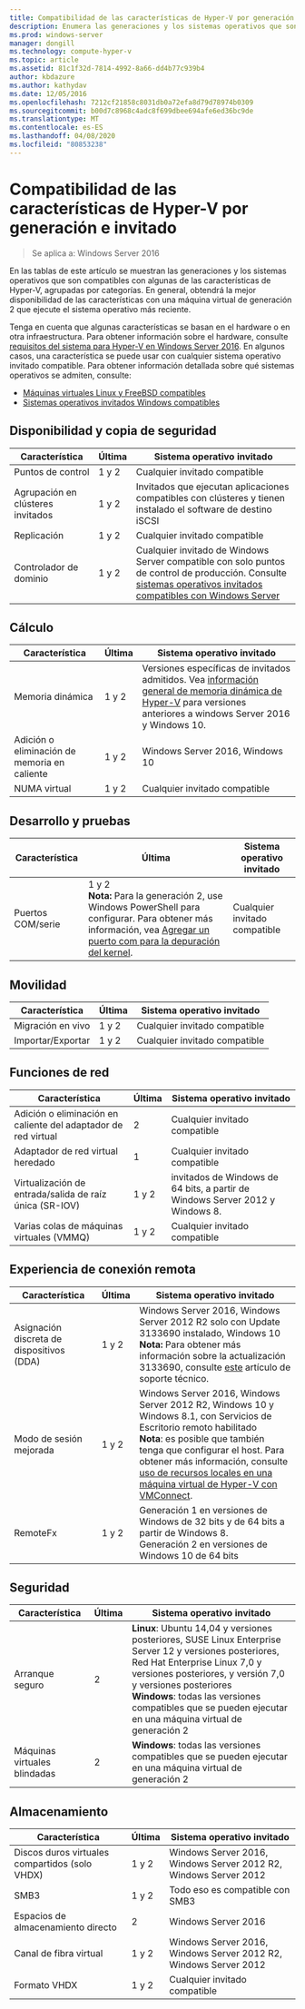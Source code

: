```yaml
---
title: Compatibilidad de las características de Hyper-V por generación e invitado
description: Enumera las generaciones y los sistemas operativos que son compatibles con las características de Hyper-V clave
ms.prod: windows-server
manager: dongill
ms.technology: compute-hyper-v
ms.topic: article
ms.assetid: 81c1f32d-7814-4992-8a66-dd4b77c939b4
author: kbdazure
ms.author: kathydav
ms.date: 12/05/2016
ms.openlocfilehash: 7212cf21858c8031db0a72efa8d79d78974b0309
ms.sourcegitcommit: b00d7c8968c4adc8f699dbee694afe6ed36bc9de
ms.translationtype: MT
ms.contentlocale: es-ES
ms.lasthandoff: 04/08/2020
ms.locfileid: "80853238"
---
```

# <a name="hyper-v-feature-compatibility-by-generation-and-guest"></a>Compatibilidad de las características de Hyper-V por generación e invitado

>Se aplica a: Windows Server 2016
  
En las tablas de este artículo se muestran las generaciones y los sistemas operativos que son compatibles con algunas de las características de Hyper-V, agrupadas por categorías. En general, obtendrá la mejor disponibilidad de las características con una máquina virtual de generación 2 que ejecute el sistema operativo más reciente.  
  
Tenga en cuenta que algunas características se basan en el hardware o en otra infraestructura. Para obtener información sobre el hardware, consulte [requisitos del sistema para Hyper-V en Windows Server 2016](System-requirements-for-Hyper-V-on-Windows.md). En algunos casos, una característica se puede usar con cualquier sistema operativo invitado compatible. Para obtener información detallada sobre qué sistemas operativos se admiten, consulte:  
  
* [Máquinas virtuales Linux y FreeBSD compatibles](Supported-Linux-and-FreeBSD-virtual-machines-for-Hyper-V-on-Windows.md)  
* [Sistemas operativos invitados Windows compatibles](Supported-Windows-guest-operating-systems-for-Hyper-V-on-Windows.md)  
  
## <a name="availability-and-backup"></a>Disponibilidad y copia de seguridad  
  
Característica  | Última | Sistema operativo invitado  
------------- | ------------- | -----------  
Puntos de control | 1 y 2 | Cualquier invitado compatible  
Agrupación en clústeres invitados | 1 y 2 | Invitados que ejecutan aplicaciones compatibles con clústeres y tienen instalado el software de destino iSCSI  
Replicación | 1 y 2 | Cualquier invitado compatible  
Controlador de dominio | 1 y 2 | Cualquier invitado de Windows Server compatible con solo puntos de control de producción. Consulte [sistemas operativos invitados compatibles con Windows Server](https://docs.microsoft.com/windows-server/virtualization/hyper-v/supported-windows-guest-operating-systems-for-hyper-v-on-windows#supported-windows-server-guest-operating-systems)   
  
## <a name="compute"></a>Cálculo  
  
Característica  | Última | Sistema operativo invitado  
------------- | ------------- | -----------  
Memoria dinámica | 1 y 2 | Versiones específicas de invitados admitidos. Vea [información general de memoria dinámica de Hyper-V](https://technet.microsoft.com/library/hh831766.aspx) para versiones anteriores a windows Server 2016 y Windows 10.  
Adición o eliminación de memoria en caliente | 1 y 2 | Windows Server 2016, Windows 10  
NUMA virtual | 1 y 2 | Cualquier invitado compatible  
  
## <a name="development-and-test"></a>Desarrollo y pruebas  
Característica  | Última | Sistema operativo invitado  
------------- | ------------- | -----------  
Puertos COM/serie | 1 y 2 <br>**Nota:** Para la generación 2, use Windows PowerShell para configurar. Para obtener más información, vea [Agregar un puerto com para la depuración del kernel](./plan/should-i-create-a-generation-1-or-2-virtual-machine-in-hyper-v.md#add-a-com-port-for-kernel-debugging). | Cualquier invitado compatible  
  
## <a name="mobility"></a>Movilidad  
  
Característica  | Última | Sistema operativo invitado  
------------- | ------------- | -----------  
Migración en vivo  | 1 y 2 |  Cualquier invitado compatible  
Importar/Exportar | 1 y 2 |  Cualquier invitado compatible  
  
## <a name="networking"></a>Funciones de red  
  
Característica  | Última | Sistema operativo invitado  
------------- | ------------- | -----------  
Adición o eliminación en caliente del adaptador de red virtual | 2 | Cualquier invitado compatible  
Adaptador de red virtual heredado | 1 | Cualquier invitado compatible  
Virtualización de entrada/salida de raíz única (SR-IOV) | 1 y 2 | invitados de Windows de 64 bits, a partir de Windows Server 2012 y Windows 8.  
Varias colas de máquinas virtuales (VMMQ) | 1 y 2  | Cualquier invitado compatible  
  
## <a name="remote-connection-experience"></a>Experiencia de conexión remota  
  
Característica  | Última | Sistema operativo invitado  
------------- | ------------- | -----------  
Asignación discreta de dispositivos (DDA) | 1 y 2 | Windows Server 2016, Windows Server 2012 R2 solo con Update 3133690 instalado, Windows 10 <br> **Nota:** Para obtener más información sobre la actualización 3133690, consulte [este](https://support.microsoft.com/kb/3133690) artículo de soporte técnico.  
Modo de sesión mejorada | 1 y 2 | Windows Server 2016, Windows Server 2012 R2, Windows 10 y Windows 8.1, con Servicios de Escritorio remoto habilitado <br>**Nota**: es posible que también tenga que configurar el host. Para obtener más información, consulte [uso de recursos locales en una máquina virtual de Hyper-V con VMConnect](./learn-more/Use-local-resources-on-Hyper-V-virtual-machine-with-VMConnect.md).  
RemoteFx | 1 y 2 | Generación 1 en versiones de Windows de 32 bits y de 64 bits a partir de Windows 8. <br> Generación 2 en versiones de Windows 10 de 64 bits  
  
## <a name="security"></a>Seguridad  
  
Característica  | Última | Sistema operativo invitado  
------------- | ------------- | -----------  
Arranque seguro | 2 | **Linux**: Ubuntu 14,04 y versiones posteriores, SUSE Linux Enterprise Server 12 y versiones posteriores, Red Hat Enterprise Linux 7,0 y versiones posteriores, y versión 7,0 y versiones posteriores<br>**Windows**: todas las versiones compatibles que se pueden ejecutar en una máquina virtual de generación 2  
Máquinas virtuales blindadas | 2 | **Windows**: todas las versiones compatibles que se pueden ejecutar en una máquina virtual de generación 2  
  
## <a name="storage"></a>Almacenamiento  
  
Característica  | Última | Sistema operativo invitado  
------------- | ------------- | -----------  
Discos duros virtuales compartidos (solo VHDX) | 1 y 2  | Windows Server 2016, Windows Server 2012 R2, Windows Server 2012  
SMB3 | 1 y 2 | Todo eso es compatible con SMB3  
Espacios de almacenamiento directo | 2 | Windows Server 2016  
Canal de fibra virtual | 1 y 2 | Windows Server 2016, Windows Server 2012 R2, Windows Server 2012  
Formato VHDX | 1 y 2 | Cualquier invitado compatible   
  
  
  
  
    


